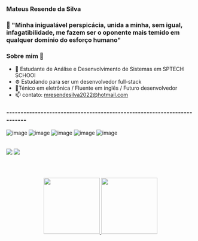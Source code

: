 ### Mateus Resende da Silva 

### 💬 "Minha inigualável perspicácia, unida a minha, sem igual, infagatibilidade, me fazem ser o oponente mais temido em qualquer domínio do esforço humano"

### Sobre mim 👋

<!-- - 🔭 I’m currently working on ... -->
- 📘 Estudante de Análise e Desenvolvimento de Sistemas em SPTECH SCHOOl
- ⚙ Estudando para ser um desenvolvedor full-stack
- 📑Ténico em eletrônica / Fluente em inglês / Futuro desenvolvedor
- 📫 contato: mresendesilva2022@hotmail.com

### ------------------------------------------------------------------------

![image](https://img.shields.io/badge/HTML5-E34F26?style=for-the-badge&logo=html5&logoColor=white)
![image](https://img.shields.io/badge/CSS3-1572B6?style=for-the-badge&logo=css3&logoColor=white)
![image](https://img.shields.io/badge/JavaScript-F7DF1E?style=for-the-badge&logo=javascript&logoColor=black)
![image](https://img.shields.io/badge/MySQL-005C84?style=for-the-badge&logo=mysql&logoColor=white)
![image](https://img.shields.io/badge/C%2B%2B-00599C?style=for-the-badge&logo=c%2B%2B&logoColor=white)

<div style="display: inline_block" ><br>
  <img align="center"  src="https://img.shields.io/badge/Microsoft_Outlook-0078D4?style=for-the-badge&logo=microsoft-outlook&logoColor=white">
  <img align="center"  src="https://img.shields.io/badge/LinkedIn-0077B5?style=for-the-badge&logo=linkedin&logoColor=white">
</div>

<br><br>

<div align="center">
  <a href="https://github.com/MResendeSilva/MResendeSilva">
  <img height="150em" src="https://github-readme-stats.vercel.app/api?username=MResendeSilva&show_icons=true&theme=dracula&include_all_commits=true&count_private=true"/>
  <img height="150em" src="https://github-readme-stats.vercel.app/api/top-langs/?username=MResendeSilva&layout=compact&langs_count=7&theme=dracula"/>
</div>
